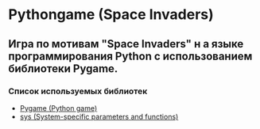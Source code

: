 # Pythongame (Space Invaders)
## Игра по мотивам "Space Invaders" н а языке программирования Python с использованием библиотеки Pygame.

### Список используемых библиотек
* [Pygame (Python game)](https://pypi.org/project/pygame/)
* [sys (System-specific parameters and functions) ](https://docs.python.org/3/library/sys.html)
